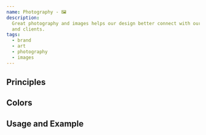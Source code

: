 ```yaml
---
name: Photography - 🖼
description:
  Great photography and images helps our design better connect with our users
  and clients.
tags:
  - brand
  - art
  - photography
  - images
---
```


<!-- CODE IMPORTS -->

<!-- prettier-ignore -->
<!-- END CODE IMPORTS -->

<DocHeader props={props}/>

## Principles

## Colors

## Usage and Example

